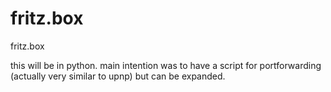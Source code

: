 # fritz.box
fritz.box

this will be in python.
main intention was to have a script for portforwarding (actually very similar to upnp) but can be expanded.

